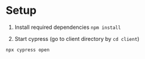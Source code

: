 # Setup

1. Install required dependencies
   `npm install`

2. Start cypress (go to client directory by `cd client`)

`npx cypress open`
